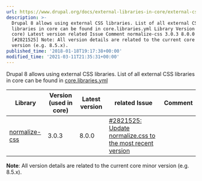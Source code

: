 ```yaml
---
url: https://www.drupal.org/docs/external-libraries-in-core/external-css-libraries
description: >-
  Drupal 8 allows using external CSS libraries. List of all external CSS
  libraries in core can be found in core.libraries.yml Library Version (used in
  core) Latest version related Issue Comment normalize-css 3.0.3 8.0.0
  [#2821525] Note: All version details are related to the current core minor
  version (e.g. 8.5.x).
published_time: '2018-01-18T19:17:38+00:00'
modified_time: '2021-03-11T21:35:31+00:00'
---
```

Drupal 8 allows using external CSS libraries. List of all external CSS libraries in core can be found in [core.libraries.yml](http://cgit.drupalcode.org/drupal/tree/core/core.libraries.yml)

| Library                                                   | Version (used in core) | Latest version | related Issue                                                                                                                              | Comment |
| --------------------------------------------------------- | ---------------------- | -------------- | ------------------------------------------------------------------------------------------------------------------------------------------ | ------- |
| [normalize-css](https://github.com/necolas/normalize.css) | 3.0.3                  | 8.0.0          | [#2821525: Update normalize.css to the most recent version](https://www.drupal.org/project/drupal/issues/2821525 "Status: Closed (fixed)") |         |

**Note**: All version details are related to the current core minor version (e.g. 8.5.x).